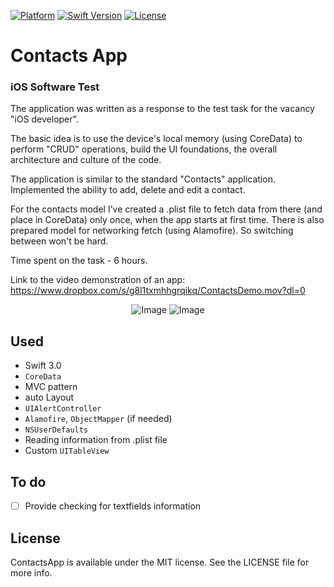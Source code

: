 [![Platform](http://img.shields.io/badge/platform-ios-blue.svg?style=flat
)](https://www.apple.com/ios/ios-10/)
[![Swift Version](https://img.shields.io/badge/swift-3.0-yellow.svg?style=flat)](https://swift.org)
[![License](https://img.shields.io/badge/license-MIT-blue.svg?style=flat)](http://mit-license.org)

# Contacts App

### iOS Software Test

The application was written as a response to the test task for the vacancy "iOS developer".  
  
The basic idea is to use the device's local memory (using CoreData) to perform "CRUD" operations, build the UI foundations, 
the overall architecture and culture of the code.  
  
The application is similar to the standard "Contacts" application. Implemented the ability to add, delete and edit a contact.  
  
For the contacts model I’ve created a .plist file to fetch data from there (and place in CoreData) only once, when the app starts at first time.
There is also prepared model for networking fetch (using Alamofire). So switching between won't be hard.  
  
Time spent on the task - 6 hours.  
  
Link to the video demonstration of an app: https://www.dropbox.com/s/g8l1txmhhgrqikq/ContactsDemo.mov?dl=0

<p align="center">
  <img src="https://user-images.githubusercontent.com/23423988/27987812-d0f17644-641c-11e7-9cb3-d5429415774a.png" alt="Image") />
  <img src="https://user-images.githubusercontent.com/23423988/27987815-d5387e50-641c-11e7-837d-d965fd9abc6a.png" alt="Image") />
</p>

## Used  

- Swift 3.0
- `CoreData`
- MVC pattern
- auto Layout
- `UIAlertController`
- `Alamofire`, `ObjectMapper` (if needed)
- `NSUserDefaults`
- Reading information from .plist file
- Custom `UITableView`
  
## To do

- [ ] Provide checking for textfields information

## License

ContactsApp is available under the MIT license. See the LICENSE file for more info.
